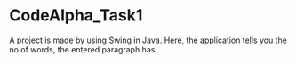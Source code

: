 # CodeAlpha_Task1
A project is made by using Swing in Java. Here, the application tells you the no of words, the entered paragraph has.
